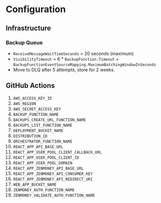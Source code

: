 # Configuration

## Infrastructure

### Backup Queue

* `ReceiveMessageWaitTimeSeconds` = 20 seconds (maximum)
* `VisibilityTimeout` = 6 * `BackupFunction.Timeout` + `BackupFunctionEventSourceMapping.MaximumBatchingWindowInSeconds`
* Move to DLQ after 5 attempts, store for 2 weeks.

## GitHub Actions

1. `AWS_ACCESS_KEY_ID`
2. `AWS_REGION`
3. `AWS_SECRET_ACCESS_KEY`
4. `BACKUP_FUNCTION_NAME`
5. `BACKUPS_CREATE_URL_FUNCTION_NAME`
6. `BACKUPS_LIST_FUNCTION_NAME`
7. `DEPLOYMENT_BUCKET_NAME`
8. `DISTRIBUTION_ID`
9. `ORCHESTRATOR_FUNCTION_NAME`
10. `REACT_APP_API_BASE_URL`
11. `REACT_APP_USER_POOL_CLIENT_CALLBACK_URL`
12. `REACT_APP_USER_POOL_CLIENT_ID`
13. `REACT_APP_USER_POOL_DOMAIN`
14. `REACT_APP_ZENMONEY_API_BASE_URL`
15. `REACT_APP_ZENMONEY_API_CONSUMER_KEY`
16. `REACT_APP_ZENMONEY_API_REDIRECT_URI`
17. `WEB_APP_BUCKET_NAME`
18. `ZENMONEY_AUTH_FUNCTION_NAME`
19. `ZENMONEY_VALIDATE_AUTH_FUNCTION_NAME`
